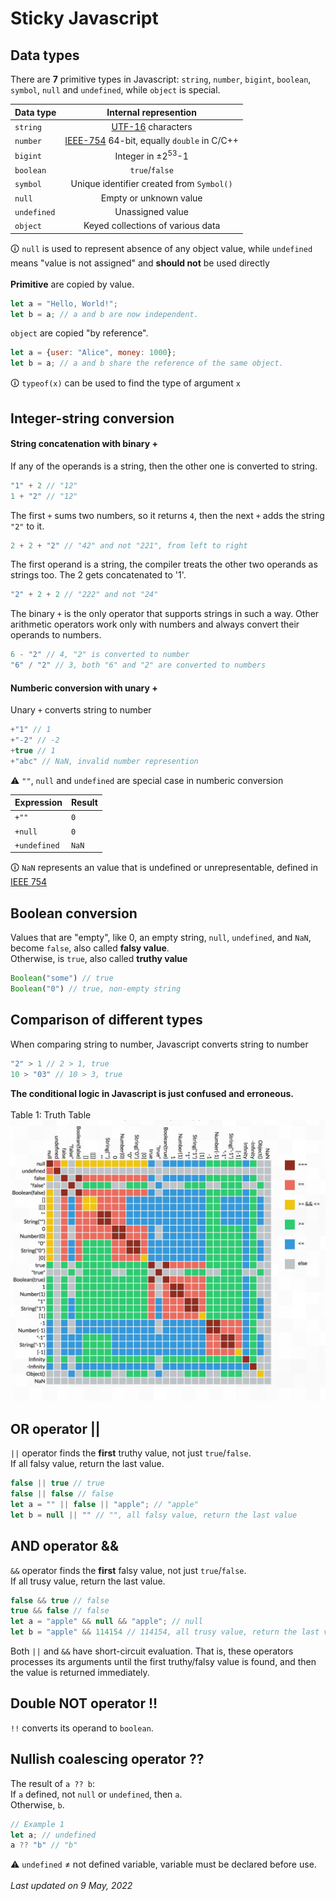 # Sticky Javascript

## Data types
There are **7** primitive types in Javascript: `string`, `number`, `bigint`, `boolean`, `symbol`, `null` and `undefined`, while `object` is special.  

|Data type|Internal represention|
|-|:-:|
|`string`|[UTF-16](https://en.wikipedia.org/wiki/UTF-16) characters|
|`number`|[IEEE-754](https://en.wikipedia.org/wiki/IEEE_754) 64-bit, equally `double` in C/C++|
|`bigint`|Integer in ±2<sup>53</sup>-1|
|`boolean`|`true`/`false`|
|`symbol`|Unique identifier created from `Symbol()`
|`null`|Empty or unknown value|
|`undefined`|Unassigned value|
|`object`|Keyed collections of various data|

🛈  `null` is used to represent absence of any object value, while `undefined` means "value is not assigned" and **should not** be used directly  
</br>
**Primitive** are copied by value.
```javascript
let a = "Hello, World!";
let b = a; // a and b are now independent.
```
`object` are copied "by reference".
```javascript
let a = {user: "Alice", money: 1000};
let b = a; // a and b share the reference of the same object.
```

🛈 `typeof(x)` can be used to find the type of argument `x`

## Integer-string conversion
#### String concatenation with binary +
If any of the operands is a string, then the other one is converted to string.
```javascript
"1" + 2 // "12"
1 + "2" // "12"
```
The first `+` sums two numbers, so it returns `4`, then the next `+` adds the string `"2"` to it.
```javascript
2 + 2 + "2" // "42" and not "221", from left to right
```

The first operand is a string, the compiler treats the other two operands as strings too. The 2 gets concatenated to '1'.
```javascript
"2" + 2 + 2 // "222" and not "24"
```
The binary `+` is the only operator that supports strings in such a way. Other arithmetic operators work only with numbers and always convert their operands to numbers.
```javascript
6 - "2" // 4, "2" is converted to number
"6" / "2" // 3, both "6" and "2" are converted to numbers
```

#### Numberic conversion with unary +
Unary `+` converts string to number
```javascript
+"1" // 1
+"-2" // -2
+true // 1
+"abc" // NaN, invalid number represention
```
⚠  `""`, `null` and `undefined` are special case in numberic conversion  

|Expression|Result|
|-|-|
|`+""`|`0`|
|`+null`|`0`|
|`+undefined`|`NaN`|

🛈  `NaN` represents an value that is undefined or unrepresentable, defined in [IEEE 754](https://en.wikipedia.org/wiki/IEEE_754)  

## Boolean conversion
Values that are "empty", like 0, an empty string, `null`, `undefined`, and `NaN`, become `false`, also called **falsy value**.  
Otherwise, is `true`, also called **truthy value**  
```javascript
Boolean("some") // true
Boolean("0") // true, non-empty string
```

## Comparison of different types
When comparing string to number, Javascript converts string to number
```javascript
"2" > 1 // 2 > 1, true
10 > "03" // 10 > 3, true
```

**The conditional logic in Javascript is just confused and erroneous.**  
</br>
Table 1: Truth Table
![Truth Table](../res/javascript-tf-table.jpg)

## OR operator ||
`||` operator finds the **first** truthy value, not just `true`/`false`.  
If all falsy value, return the last value.  
```javascript
false || true // true
false || false // false
let a = "" || false || "apple"; // "apple"
let b = null || "" // "", all falsy value, return the last value
```

## AND operator &&
`&&` operator finds the **first** falsy value, not just `true`/`false`.  
If all trusy value, return the last value.  
```javascript
false && true // false
true && false // false
let a = "apple" && null && "apple"; // null
let b = "apple" && 114154 // 114154, all trusy value, return the last value
```
Both `||` and `&&` have short-circuit evaluation. That is, these operators processes its arguments until the first truthy/falsy value is found, and then the value is returned immediately.  

## Double NOT operator !!
`!!` converts its operand to `boolean`.  

## Nullish coalescing operator ??
The result of `a ?? b`:  
If `a` defined, not `null` or `undefined`, then `a`.  
Otherwise, `b`.  
```javascript
// Example 1
let a; // undefined
a ?? "b" // "b"
```
⚠  `undefined` ≠ not defined variable, variable must be declared before use.  
</br>
*Last updated on 9 May, 2022*  
